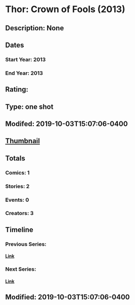 # Thor: Crown of Fools (2013)
## Description: None
## Dates
### Start Year: 2013
### End Year: 2013
## Rating: 
## Type: one shot
## Modifed: 2019-10-03T15:07:06-0400
## [Thumbnail](http://i.annihil.us/u/prod/marvel/i/mg/b/40/image_not_available.jpg)
## Totals
### Comics: 1
### Stories: 2
### Events: 0
### Creators: 3
## Timeline
### Previous Series: 
#### [Link]()
### Next Series: 
#### [Link]()
## Modified: 2019-10-03T15:07:06-0400